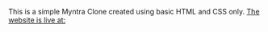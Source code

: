 This is a simple Myntra Clone created using basic HTML and CSS only.
[The website is live at: ](https://atulkumar9629.github.io/Myntra-Clone/) 
